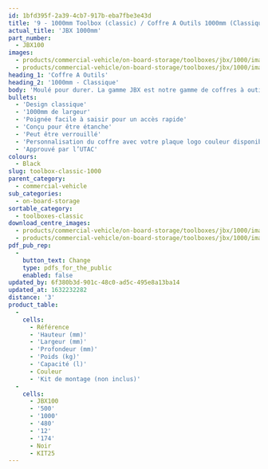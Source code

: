 ```yaml
---
id: 1bfd395f-2a39-4cb7-917b-eba7fbe3e43d
title: '9 - 1000mm Toolbox (classic) / Coffre A Outils 1000mm (Classique)'
actual_title: 'JBX 1000mm'
part_number:
  - JBX100
images:
  - products/commercial-vehicle/on-board-storage/toolboxes/jbx/1000/images-lr/Product_Image_776x776_(518x518_focus_area)-JBX100_01.jpg
  - products/commercial-vehicle/on-board-storage/toolboxes/jbx/1000/images-lr/Product_Image_776x776_(518x518_focus_area)-JBX100_02.jpg
heading_1: 'Coffre A Outils'
heading_2: '1000mm - Classique'
body: 'Moulé pour durer. La gamme JBX est notre gamme de coffres à outils conçue pour le stockage à bord des véhicules industriels.'
bullets:
  - 'Design classique'
  - '1000mm de largeur'
  - 'Poignée facile à saisir pour un accès rapide'
  - 'Conçu pour être étanche'
  - 'Peut être verrouillé'
  - 'Personnalisation du coffre avec votre plaque logo couleur disponible (En option)'
  - 'Approuvé par l’UTAC'
colours:
  - Black
slug: toolbox-classic-1000
parent_category:
  - commercial-vehicle
sub_categories:
  - on-board-storage
sortable_category:
  - toolboxes-classic
download_centre_images:
  - products/commercial-vehicle/on-board-storage/toolboxes/jbx/1000/images-hr/JBX100_01.jpg
  - products/commercial-vehicle/on-board-storage/toolboxes/jbx/1000/images-hr/JBX100_02.jpg
pdf_pub_rep:
  -
    button_text: Change
    type: pdfs_for_the_public
    enabled: false
updated_by: 6f380b3d-901c-48c0-ad5c-495e8a13ba14
updated_at: 1632232282
distance: '3'
product_table:
  -
    cells:
      - Référence
      - 'Hauteur (mm)'
      - 'Largeur (mm)'
      - 'Profondeur (mm)'
      - 'Poids (kg)'
      - 'Capacité (l)'
      - Couleur
      - 'Kit de montage (non inclus)'
  -
    cells:
      - JBX100
      - '500'
      - '1000'
      - '480'
      - '12'
      - '174'
      - Noir
      - KIT25
---
```

